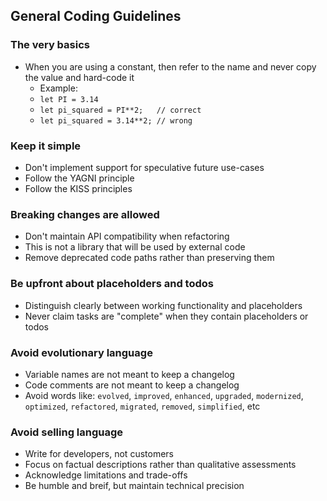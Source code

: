 ## General Coding Guidelines

### The very basics
- When you are using a constant, then refer to the name and never copy the value and hard-code it
  - Example:
  - `let PI = 3.14`
  - `let pi_squared = PI**2;   // correct`
  - `let pi_squared = 3.14**2; // wrong`

### Keep it simple
- Don't implement support for speculative future use-cases
- Follow the YAGNI principle
- Follow the KISS principles

### Breaking changes are allowed
- Don't maintain API compatibility when refactoring
- This is not a library that will be used by external code
- Remove deprecated code paths rather than preserving them

### Be upfront about placeholders and todos
- Distinguish clearly between working functionality and placeholders
- Never claim tasks are "complete" when they contain placeholders or todos

### Avoid evolutionary language
- Variable names are not meant to keep a changelog
- Code comments are not meant to keep a changelog
- Avoid words like: `evolved`, `improved`, `enhanced`, `upgraded`, `modernized`, `optimized`, `refactored`, `migrated`, `removed`, `simplified`, etc

### Avoid selling language
- Write for developers, not customers
- Focus on factual descriptions rather than qualitative assessments
- Acknowledge limitations and trade-offs
- Be humble and breif, but maintain technical precision
